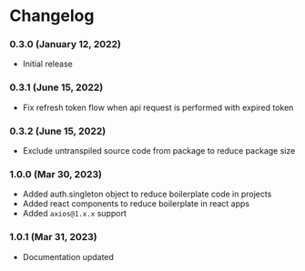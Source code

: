 # Changelog

### 0.3.0 (January 12, 2022)

- Initial release

### 0.3.1 (June 15, 2022)

- Fix refresh token flow when api request is performed with expired token

### 0.3.2 (June 15, 2022)

- Exclude untranspiled source code from package to reduce package size

### 1.0.0 (Mar 30, 2023)

- Added auth.singleton object to reduce boilerplate code in projects
- Added react components to reduce boilerplate in react apps
- Added `axios@1.x.x` support

### 1.0.1 (Mar 31, 2023)

- Documentation updated
